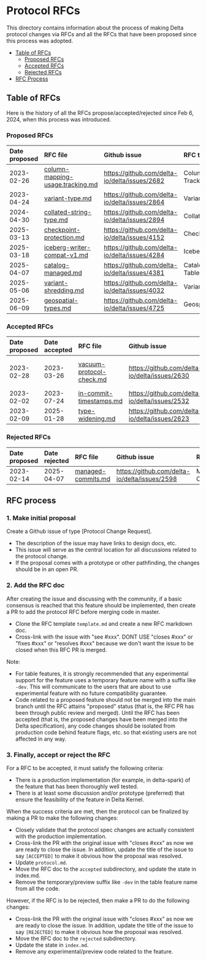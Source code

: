 # Protocol RFCs

This directory contains information about the process of making Delta protocol changes via RFCs and all the RFCs that have been proposed since
 this process was adopted.
 
 - [Table of RFCs](#table-of-rfcs)
    - [Proposed RFCs](#proposed-rfcs)
    - [Accepted RFCs](#accepted-rfcs)
    - [Rejected RFCs](#rejected-rfcs)
 - [RFC Process](#rfc-process)


## Table of RFCs

Here is the history of all the RFCs propose/accepted/rejected since Feb 6, 2024, when this process was introduced.

### Proposed RFCs

| Date proposed | RFC file                                                                                                                         | Github issue                                  | RFC title                              |
|:--------------|:---------------------------------------------------------------------------------------------------------------------------------|:----------------------------------------------|:---------------------------------------|
| 2023-02-26    | [column-mapping-usage.tracking.md](https://github.com/delta-io/delta/blob/master/protocol_rfcs/column-mapping-usage-tracking.md) | https://github.com/delta-io/delta/issues/2682 | Column Mapping Usage Tracking          |
| 2023-04-24    | [variant-type.md](https://github.com/delta-io/delta/blob/master/protocol_rfcs/variant-type.md)                                   | https://github.com/delta-io/delta/issues/2864 | Variant Data Type                      |
| 2024-04-30    | [collated-string-type.md](https://github.com/delta-io/delta/blob/master/protocol_rfcs/collated-string-type.md)                   | https://github.com/delta-io/delta/issues/2894 | Collated String Type                   |
| 2025-03-13    | [checkpoint-protection.md](https://github.com/delta-io/delta/blob/master/protocol_rfcs/checkpoint-protection.md)                 | https://github.com/delta-io/delta/issues/4152 | Checkpoint Protection                  |
| 2025-03-18    | [iceberg-writer-compat-v1.md](https://github.com/delta-io/delta/blob/master/protocol_rfcs/iceberg-writer-compat-v1.md)           | https://github.com/delta-io/delta/issues/4284 | IcebergWriterCompatV1                  |
| 2025-04-07    | [catalog-managed.md](https://github.com/delta-io/delta/blob/master/protocol_rfcs/catalog-managed.md)                             | https://github.com/delta-io/delta/issues/4381 | Catalog-Managed Tables                 |
| 2025-05-06    | [variant-shredding.md](https://github.com/delta-io/delta/blob/master/protocol_rfcs/variant-shredding.md)                         | https://github.com/delta-io/delta/issues/4032 | Variant Shredding                      |
| 2025-06-09    | [geospatial-types.md](https://github.com/delta-io/delta/blob/master/protocol_rfcs/geospatial-types.md)                           | https://github.com/delta-io/delta/issues/4725 | Geospatial types                       |

### Accepted RFCs

| Date proposed | Date accepted | RFC file | Github issue | RFC title |
|:-|:-|:-|:-|:-|
| 2023-02-28    | 2023-03-26    |[vacuum-protocol-check.md](https://github.com/delta-io/delta/blob/master/protocol_rfcs/vacuum-protocol-check.md)| https://github.com/delta-io/delta/issues/2630 | Enforce Vacuum Protocol Check  |
| 2023-02-02    | 2023-07-24    |[in-commit-timestamps.md](https://github.com/delta-io/delta/blob/master/protocol_rfcs/in-commit-timestamps.md)  | https://github.com/delta-io/delta/issues/2532 | In-Commit Timestamps           |
| 2023-02-09    | 2025-01-28    |[type-widening.md](https://github.com/delta-io/delta/blob/master/protocol_rfcs/type-widening.md)                | https://github.com/delta-io/delta/issues/2623 | Type Widening                  |

### Rejected RFCs

| Date proposed | Date rejected | RFC file                                                                                                      | Github issue                                  | RFC title        |
|:--------------|:--------------|:--------------------------------------------------------------------------------------------------------------|:----------------------------------------------|:-----------------|
| 2023-02-14    | 2025-04-07    | [managed-commits.md](https://github.com/delta-io/delta/blob/master/protocol_rfcs/rejected/managed-commits.md) | https://github.com/delta-io/delta/issues/2598 | Managed Commits  |


## RFC process

###  **1. Make initial proposal** 
Create a Github issue of type [Protocol Change Request].
- The description of the issue may have links to design docs, etc.
- This issue will serve as the central location for all discussions related to the protocol change.
- If the proposal comes with a prototype or other pathfinding, the changes should be in an open PR. 

### **2. Add the RFC doc** 
After creating the issue and discussing with the community, if a basic consensus is reached that this feature should be implemented, then create a PR to add the protocol RFC before merging code in master.
- Clone the RFC template `template.md` and create a new RFC markdown doc.
- Cross-link with the issue with "see #xxx". DONT USE "closes #xxx" or "fixes #xxx" or "resolves #xxx" because we don't want the issue to be closed when this RFC PR is merged.

Note:
- For table features, it is strongly recommended that any experimental support for the feature uses a temporary feature name with a suffix like `-dev`. This will communicate to the users that are about to use experimental feature with no future compatibility guarantee.
- Code related to a proposed feature should not be merged into the main branch until the RFC attains "proposed" status (that is, the RFC PR has been through public review and merged). Until the RFC has been accepted (that is, the proposed changes have been merged into the Delta specification), any code changes should be isolated from production code behind feature flags, etc. so that existing users are not affected in any way.

###  **3. Finally, accept or reject the RFC** 
For a RFC to be accepted, it must satisfy the following criteria:
- There is a production implementation (for example, in delta-spark) of the feature that has been thoroughly well tested.
- There is at least some discussion and/or prototype (preferred) that ensure the feasibility of the feature in Delta Kernel. 

When the success criteria are met, then the protocol can be finalized by making a PR to make the following changes:
-  Closely validate that the protocol spec changes are actually consistent with the production implementation.
-  Cross-link the PR with the original issue with "closes #xxx" as now we are ready to close the issue. In addition, update the title of the issue to say `[ACCEPTED]` to make it obvious how the proposal was resolved.
-  Update `protocol.md`.
-  Move the RFC doc to the `accepted` subdirectory, and update the state in index.md.
-  Remove the temporary/preview suffix like `-dev` in the table feature name from all the code. 

However, if the RFC is to be rejected, then make a PR to do the following changes:
- Cross-link the PR with the original issue with "closes #xxx" as now we are ready to close the issue. In addition, update the title of the issue to say `[REJECTED]` to make it obvious how the proposal was resolved.
 - Move the RFC doc to the `rejected` subdirectory.
 - Update the state in `index.md`.
 - Remove any experimental/preview code related to the feature.

